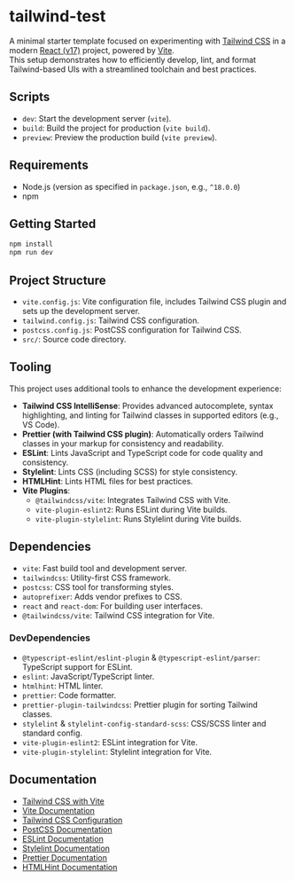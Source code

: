 # tailwind-test

A minimal starter template focused on experimenting with [Tailwind CSS](https://tailwindcss.com/) in a modern [React (v17)](https://react.dev/) project, powered by [Vite](https://vitejs.dev/).  
This setup demonstrates how to efficiently develop, lint, and format Tailwind-based UIs with a streamlined toolchain and best practices.

## Scripts

- `dev`: Start the development server (`vite`).
- `build`: Build the project for production (`vite build`).
- `preview`: Preview the production build (`vite preview`).

## Requirements

- Node.js (version as specified in `package.json`, e.g., `^18.0.0`)
- npm

## Getting Started

```bash
npm install
npm run dev
```

## Project Structure

- `vite.config.js`: Vite configuration file, includes Tailwind CSS plugin and sets up the development server.
- `tailwind.config.js`: Tailwind CSS configuration.
- `postcss.config.js`: PostCSS configuration for Tailwind CSS.
- `src/`: Source code directory.

## Tooling

This project uses additional tools to enhance the development experience:

- **Tailwind CSS IntelliSense**: Provides advanced autocomplete, syntax highlighting, and linting for Tailwind classes in supported editors (e.g., VS Code).
- **Prettier (with Tailwind CSS plugin)**: Automatically orders Tailwind classes in your markup for consistency and readability.
- **ESLint**: Lints JavaScript and TypeScript code for code quality and consistency.
- **Stylelint**: Lints CSS (including SCSS) for style consistency.
- **HTMLHint**: Lints HTML files for best practices.
- **Vite Plugins**:
  - `@tailwindcss/vite`: Integrates Tailwind CSS with Vite.
  - `vite-plugin-eslint2`: Runs ESLint during Vite builds.
  - `vite-plugin-stylelint`: Runs Stylelint during Vite builds.

## Dependencies

- `vite`: Fast build tool and development server.
- `tailwindcss`: Utility-first CSS framework.
- `postcss`: CSS tool for transforming styles.
- `autoprefixer`: Adds vendor prefixes to CSS.
- `react` and `react-dom`: For building user interfaces.
- `@tailwindcss/vite`: Tailwind CSS integration for Vite.

### DevDependencies

- `@typescript-eslint/eslint-plugin` & `@typescript-eslint/parser`: TypeScript support for ESLint.
- `eslint`: JavaScript/TypeScript linter.
- `htmlhint`: HTML linter.
- `prettier`: Code formatter.
- `prettier-plugin-tailwindcss`: Prettier plugin for sorting Tailwind classes.
- `stylelint` & `stylelint-config-standard-scss`: CSS/SCSS linter and standard config.
- `vite-plugin-eslint2`: ESLint integration for Vite.
- `vite-plugin-stylelint`: Stylelint integration for Vite.

## Documentation

- [Tailwind CSS with Vite](https://tailwindcss.com/docs/installation/using-vite)
- [Vite Documentation](https://vitejs.dev/guide/)
- [Tailwind CSS Configuration](https://tailwindcss.com/docs/configuration)
- [PostCSS Documentation](https://postcss.org/)
- [ESLint Documentation](https://eslint.org/docs/latest/)
- [Stylelint Documentation](https://stylelint.io/)
- [Prettier Documentation](https://prettier.io/)
- [HTMLHint Documentation](https://htmlhint.com/)
